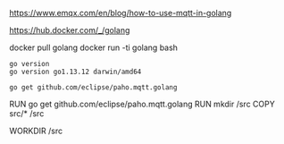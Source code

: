 https://www.emqx.com/en/blog/how-to-use-mqtt-in-golang

https://hub.docker.com/_/golang

docker pull golang
docker run -ti golang bash

```
go version
go version go1.13.12 darwin/amd64

go get github.com/eclipse/paho.mqtt.golang
```

RUN go get github.com/eclipse/paho.mqtt.golang
RUN mkdir /src
COPY src/* /src

WORKDIR /src

